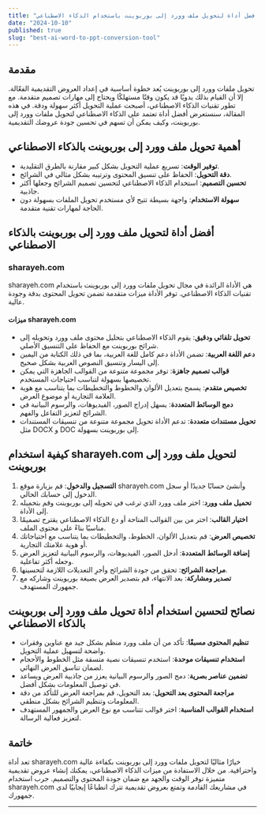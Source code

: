 ```yaml
---
title: "أفضل أداة لتحويل ملف وورد إلى بوربوينت باستخدام الذكاء الاصطناعي"
date: "2024-10-10"
published: true
slug: "best-ai-word-to-ppt-conversion-tool"
---
```


## مقدمة

تحويل ملفات وورد إلى بوربوينت يُعد خطوة أساسية في إعداد العروض التقديمية الفعّالة. إلا أن القيام بذلك يدويًا قد يكون وقتًا مستهلكًا ويحتاج إلى مهارات تصميم متقدمة. مع تطور تقنيات الذكاء الاصطناعي، أصبحت عملية التحويل أكثر سهولة ودقة. في هذه المقالة، سنستعرض أفضل أداة تعتمد على الذكاء الاصطناعي لتحويل ملفات وورد إلى بوربوينت، وكيف يمكن أن تسهم في تحسين جودة عروضك التقديمية.

## أهمية تحويل ملف وورد إلى بوربوينت بالذكاء الاصطناعي

- **توفير الوقت**: تسريع عملية التحويل بشكل كبير مقارنة بالطرق التقليدية.
- **دقة التحويل**: الحفاظ على تنسيق المحتوى وترتيبه بشكل مثالي في الشرائح.
- **تحسين التصميم**: استخدام الذكاء الاصطناعي لتحسين تصميم الشرائح وجعلها أكثر جاذبية.
- **سهولة الاستخدام**: واجهة بسيطة تتيح لأي مستخدم تحويل الملفات بسهولة دون الحاجة لمهارات تقنية متقدمة.

## أفضل أداة لتحويل ملف وورد إلى بوربوينت بالذكاء الاصطناعي

### **sharayeh.com**

sharayeh.com هي الأداة الرائدة في مجال تحويل ملفات وورد إلى بوربوينت باستخدام تقنيات الذكاء الاصطناعي. توفر الأداة ميزات متقدمة تضمن تحويل المحتوى بدقة وجودة عالية.

#### ميزات sharayeh.com

- **تحويل تلقائي ودقيق**: يقوم الذكاء الاصطناعي بتحليل محتوى ملف وورد وتحويله إلى شرائح بوربوينت مع الحفاظ على التنسيق الأصلي.
- **دعم اللغة العربية**: تضمن الأداة دعم كامل للغة العربية، بما في ذلك الكتابة من اليمين إلى اليسار وتنسيق النصوص العربية بشكل صحيح.
- **قوالب تصميم جاهزة**: توفر مجموعة متنوعة من القوالب الجاهزة التي يمكن تخصيصها بسهولة لتناسب احتياجات المستخدم.
- **تخصيص متقدم**: يسمح بتعديل الألوان والخطوط والتخطيطات بما يتناسب مع هوية العلامة التجارية أو موضوع العرض.
- **دمج الوسائط المتعددة**: يسهل إدراج الصور، الفيديوهات، والرسوم البيانية في الشرائح لتعزيز التفاعل والفهم.
- **تحويل مستندات متعددة**: تدعم الأداة تحويل مجموعة متنوعة من تنسيقات المستندات مثل DOCX و DOC إلى بوربوينت بسهولة.

## كيفية استخدام sharayeh.com لتحويل ملف وورد إلى بوربوينت

1. **التسجيل والدخول**: قم بزيارة موقع sharayeh.com وأنشئ حسابًا جديدًا أو سجل الدخول إلى حسابك الحالي.
2. **تحميل ملف وورد**: اختر ملف وورد الذي ترغب في تحويله إلى بوربوينت وقم بتحميله إلى الأداة.
3. **اختيار القالب**: اختر من بين القوالب المتاحة أو دع الذكاء الاصطناعي يقترح تصميمًا مناسبًا بناءً على محتوى الملف.
4. **تخصيص العرض**: قم بتعديل الألوان، الخطوط، والتخطيطات بما يتناسب مع احتياجاتك أو هوية علامتك التجارية.
5. **إضافة الوسائط المتعددة**: أدخل الصور، الفيديوهات، والرسوم البيانية لتعزيز العرض وجعله أكثر تفاعلية.
6. **مراجعة الشرائح**: تحقق من جودة الشرائح وأجرِ التعديلات اللازمة لتحسينها.
7. **تصدير ومشاركة**: بعد الانتهاء، قم بتصدير العرض بصيغة بوربوينت وشاركه مع جمهورك المستهدف.

## نصائح لتحسين استخدام أداة تحويل ملف وورد إلى بوربوينت بالذكاء الاصطناعي

- **تنظيم المحتوى مسبقًا**: تأكد من أن ملف وورد منظم بشكل جيد مع عناوين وفقرات واضحة لتسهيل عملية التحويل.
- **استخدام تنسيقات موحدة**: استخدم تنسيقات نصية متسقة مثل الخطوط والأحجام لضمان تناسق العرض النهائي.
- **تضمين عناصر بصرية**: دمج الصور والرسوم البيانية يعزز من جاذبية العرض ويساعد في توصيل المعلومات بشكل أفضل.
- **مراجعة المحتوى بعد التحويل**: بعد التحويل، قم بمراجعة العرض للتأكد من دقة المعلومات وتنظيم الشرائح بشكل منطقي.
- **استخدام القوالب المناسبة**: اختر قوالب تتناسب مع نوع العرض والجمهور المستهدف لتعزيز فعالية الرسالة.

## خاتمة

تعد أداة sharayeh.com خيارًا مثاليًا لتحويل ملفات وورد إلى بوربوينت بكفاءة عالية واحترافية. من خلال الاستفادة من ميزات الذكاء الاصطناعي، يمكنك إنشاء عروض تقديمية متميزة توفر الوقت والجهد مع ضمان جودة المحتوى والتصميم. جرب استخدام sharayeh.com في مشاريعك القادمة وتمتع بعروض تقديمية تترك انطباعًا إيجابيًا لدى جمهورك.

---
